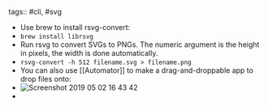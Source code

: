 tags:: #cli, #svg

- Use brew to install rsvg-convert:
- ```brew install librsvg```
- Run rsvg to convert SVGs to PNGs. The numeric argument is the height in pixels, the width is done automatically.
- ```rsvg-convert -h 512 filename.svg > filename.png```
- You can also use [[Automator]] to make a drag-and-droppable app to drop files onto:
- ![Screenshot 2019 05 02 16 43 42](/assets/osx/screenshot-2019-05-02-16-43-42.png "Screenshot 2019 05 02 16 43 42")
-